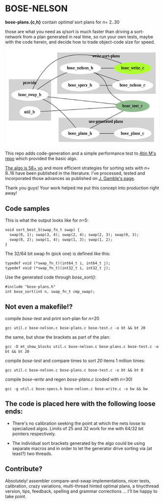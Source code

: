 # BOSE-NELSON

**bose-plans.{c,h}** contain _optimal_ sort plans for _n_= 2..30

those are what you need as q/sort is much faster than driving a sort-network from
a plan generated in real time, so run your own tests, maybe with the code herein,
and decide how to trade object-code size for speed. 


![bose-nelson units](bose-nelson.dot.png "bose-nelson unit relations")


This repo adds code-generation and a simple performance test to 
[Atin M's repo](https://github.com/atinm/bose-nelson) which provided the basic algo.

[The algo is 58+ yo]( https://dl.acm.org/doi/10.1145/321119.321126) and more
efficient strategies for sorting sets with _n_= 9..16 have been published in the
literature. I've processed, tested and incorporated those advances as published
on [J. Gamble's page](http://pages.ripco.net/~jgamble/nw.html).


Thank you guys! Your work helped me put this concept into production right away!


## Code samples

This is what the output looks like for _n_=5:
```
void sort_best_5(swap_fn_t swap) {
  swap(0, 1); swap(3, 4); swap(2, 4); swap(2, 3); swap(0, 3);
  swap(0, 2); swap(1, 4); swap(1, 3); swap(1, 2);
}
```

The 32/64 bit swap fn (pick one) is defined like this:
```
typedef void (*swap_fn_t)(int64_t i, int64_t j);
typedef void (*swap_fn_t)(int32_t i, int32_t j);
```

Use the generated code through _bose_sort()_:
```
#include "bose-plans.h"
int bose_sort(int n, swap_fn_t cmp_swap);
```


## Not even a makefile!?

compile _bose-test_ and print sort-plan for _n_=20
```
gcc util.c bose-nelson.c bose-plans.c bose-test.c -o bt && bt 20
```

the same, but show the brackets as part of the plan:
```
gcc -D mt_show_blocks util.c bose-nelson.c bose-plans.c bose-test.c -o bt && bt 20
```


compile _bose-test_ and compare times to sort _20_ items 1 million times:
```
gcc util.c bose-nelson.c bose-plans.c bose-test.c -o bt && bt 0
```

compile _bose-write_ and regen _bose-plans.c_ (coded with _n_=30)
```
gcc -g util.c bose-specs.h bose-nelson.c bose-write.c -o bw && bw
```


## The code is placed here with the following loose ends:

* There's no calibration seeking the point at which the nets loose to specialized
algos. Limits of 25 and 32 work for me with 64/32 bit pointers respectively. 

* The individual sort brackets generated by the algo could be using separate macros
and in order to let the generator drive sorting via (at least?) two threads.


## Contribute?

Absolutely!  assembler compare-and-swap implementations, nicer tests, calibration,
crazy variations, multi-thread hinted optimal plans, a tinycthread version, tips,
feedback, spelling and grammar corrections ... I'll be happy to take point.

